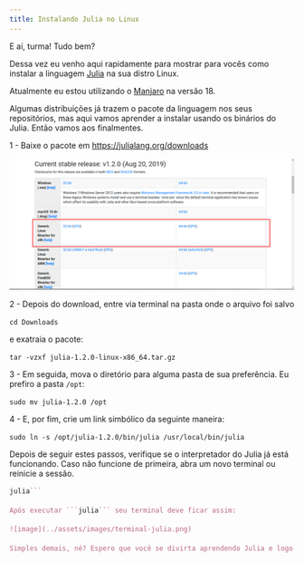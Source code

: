 ```yaml
---
title: Instalando Julia no Linux
---
```


E aí, turma! Tudo bem?

Dessa vez eu venho aqui rapidamente para mostrar para vocês como instalar a linguagem [Julia](https://julialang.org) na sua distro Linux.

Atualmente eu estou utilizando o [Manjaro](http://manjaro.org/) na versão 18. 

Algumas distribuições já trazem o pacote da linguagem nos seus repositórios, mas aqui vamos aprender a instalar usando os binários do Julia. Então vamos aos finalmentes.

1 - Baixe o pacote em https://julialang.org/downloads

![image](../assets/images/screen-site-julia.png)

2 - Depois do download, entre via terminal na pasta onde o arquivo foi salvo 

```cd Downloads```

e exatraia o pacote:

```tar -vzxf julia-1.2.0-linux-x86_64.tar.gz```

3 - Em seguida, mova o diretório para alguma pasta de sua preferência. Eu prefiro a pasta ```/opt```:

```sudo mv julia-1.2.0 /opt```

4 - E, por fim, crie um link simbólico da seguinte maneira:

```sudo ln -s /opt/julia-1.2.0/bin/julia /usr/local/bin/julia```

Depois de seguir estes passos, verifique se o interpretador do Julia já está funcionando. Caso não funcione de primeira, abra um novo terminal ou reinicie a sessão.

```julia -v
julia```

Após executar ```julia``` seu terminal deve ficar assim:

![image](../assets/images/terminal-julia.png)

Simples demais, né? Espero que você se divirta aprendendo Julia e logo mais espero escrever um pouco mais sobre Julia. Abraço!
